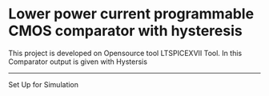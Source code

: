 # Lower power current programmable CMOS comparator with hysteresis
This project is developed on Opensource tool LTSPICEXVII Tool. In this Comparator output is given with Hystersis

___
Set Up for Simulation
